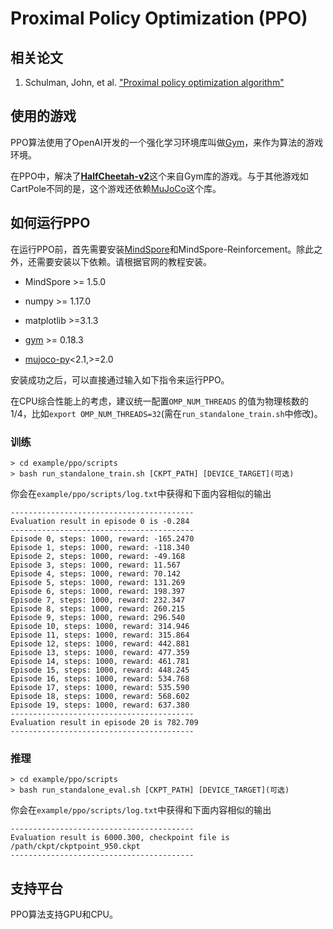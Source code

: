 # Proximal Policy Optimization (PPO)

## 相关论文

1. Schulman, John, et al. ["Proximal policy optimization algorithm"](https://arxiv.org/pdf/1707.06347.pdf)

## 使用的游戏

PPO算法使用了OpenAI开发的一个强化学习环境库叫做[Gym](https://github.com/openai/gym)，来作为算法的游戏环境。

在PPO中，解决了[**HalfCheetah-v2**](https://gym.openai.com/envs/HalfCheetah-v2/)这个来自Gym库的游戏。与于其他游戏如CartPole不同的是，这个游戏还依赖[MuJoCo](https://github.com/openai/mujoco-py)这个库。

## 如何运行PPO

在运行PPO前，首先需要安装[MindSpore](https://www.mindspore.cn/install)和MindSpore-Reinforcement。除此之外，还需要安装以下依赖。请根据官网的教程安装。

- MindSpore >= 1.5.0

- numpy >= 1.17.0
- matplotlib >=3.1.3
- [gym](https://github.com/openai/gym) >= 0.18.3
- [mujoco-py](https://github.com/openai/mujoco-py)<2.1,>=2.0

安装成功之后，可以直接通过输入如下指令来运行PPO。

在CPU综合性能上的考虑，建议统一配置`OMP_NUM_THREADS` 的值为物理核数的1/4，比如`export OMP_NUM_THREADS=32`(需在`run_standalone_train.sh`中修改)。

### 训练

```shell
> cd example/ppo/scripts
> bash run_standalone_train.sh [CKPT_PATH] [DEVICE_TARGET](可选)
```

你会在`example/ppo/scripts/log.txt`中获得和下面内容相似的输出

```shell
-----------------------------------------
Evaluation result in episode 0 is -0.284
-----------------------------------------
Episode 0, steps: 1000, reward: -165.2470
Episode 1, steps: 1000, reward: -118.340
Episode 2, steps: 1000, reward: -49.168
Episode 3, steps: 1000, reward: 11.567
Episode 4, steps: 1000, reward: 70.142
Episode 5, steps: 1000, reward: 131.269
Episode 6, steps: 1000, reward: 198.397
Episode 7, steps: 1000, reward: 232.347
Episode 8, steps: 1000, reward: 260.215
Episode 9, steps: 1000, reward: 296.540
Episode 10, steps: 1000, reward: 314.946
Episode 11, steps: 1000, reward: 315.864
Episode 12, steps: 1000, reward: 442.881
Episode 13, steps: 1000, reward: 477.359
Episode 14, steps: 1000, reward: 461.781
Episode 15, steps: 1000, reward: 448.245
Episode 16, steps: 1000, reward: 534.768
Episode 17, steps: 1000, reward: 535.590
Episode 18, steps: 1000, reward: 568.602
Episode 19, steps: 1000, reward: 637.380
-----------------------------------------
Evaluation result in episode 20 is 782.709
-----------------------------------------
```

### 推理

```shell
> cd example/ppo/scripts
> bash run_standalone_eval.sh [CKPT_PATH] [DEVICE_TARGET](可选)
```

你会在`example/ppo/scripts/log.txt`中获得和下面内容相似的输出

```shell
-----------------------------------------
Evaluation result is 6000.300, checkpoint file is /path/ckpt/ckptpoint_950.ckpt
-----------------------------------------
```

## 支持平台

PPO算法支持GPU和CPU。

